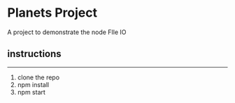# Planets Project
A project to demonstrate the node FIle IO

## instructions
---
1. clone the repo
2. npm install
3. npm start
